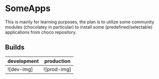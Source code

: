 # SomeApps

This is mainly for learning purposes, the plan is to utilize some community modules (chocolatey in particular) to install some (predefined/selectable) applications from choco repository.

## Builds

|development|production|
|------------|----------|
|![dev-img]|![prod-img]|

[dev-image]: someurl
